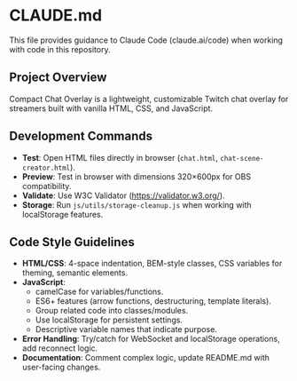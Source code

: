 # CLAUDE.md

This file provides guidance to Claude Code (claude.ai/code) when working with code in this repository.

## Project Overview
Compact Chat Overlay is a lightweight, customizable Twitch chat overlay for streamers built with vanilla HTML, CSS, and JavaScript.

## Development Commands
- **Test**: Open HTML files directly in browser (`chat.html`, `chat-scene-creator.html`).
- **Preview**: Test in browser with dimensions 320×600px for OBS compatibility.
- **Validate**: Use W3C Validator (https://validator.w3.org/).
- **Storage**: Run `js/utils/storage-cleanup.js` when working with localStorage features.

## Code Style Guidelines
- **HTML/CSS**: 4-space indentation, BEM-style classes, CSS variables for theming, semantic elements.
- **JavaScript**: 
  - camelCase for variables/functions.
  - ES6+ features (arrow functions, destructuring, template literals).
  - Group related code into classes/modules.
  - Use localStorage for persistent settings.
  - Descriptive variable names that indicate purpose.
- **Error Handling**: Try/catch for WebSocket and localStorage operations, add reconnect logic.
- **Documentation**: Comment complex logic, update README.md with user-facing changes.